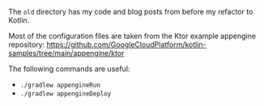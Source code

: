The `old` directory has my code and blog posts from before my refactor to Kotlin.

Most of the configuration files are taken from the Ktor example appengine repository:
https://github.com/GoogleCloudPlatform/kotlin-samples/tree/main/appengine/ktor

The following commands are useful:
- `./gradlew appengineRun`
- `./gradlew appengineDeploy`
